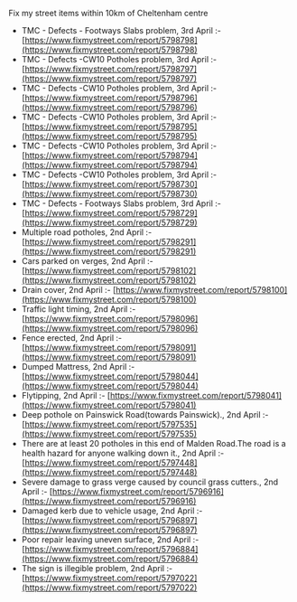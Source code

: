 Fix my street items within 10km of Cheltenham centre

<!-- fix_marker starts -->

- TMC - Defects - Footways Slabs problem, 3rd April :- [https://www.fixmystreet.com/report/5798798](https://www.fixmystreet.com/report/5798798)
- TMC - Defects -CW10 Potholes problem, 3rd April :- [https://www.fixmystreet.com/report/5798797](https://www.fixmystreet.com/report/5798797)
- TMC - Defects -CW10 Potholes problem, 3rd April :- [https://www.fixmystreet.com/report/5798796](https://www.fixmystreet.com/report/5798796)
- TMC - Defects -CW10 Potholes problem, 3rd April :- [https://www.fixmystreet.com/report/5798795](https://www.fixmystreet.com/report/5798795)
- TMC - Defects -CW10 Potholes problem, 3rd April :- [https://www.fixmystreet.com/report/5798794](https://www.fixmystreet.com/report/5798794)
- TMC - Defects -CW10 Potholes problem, 3rd April :- [https://www.fixmystreet.com/report/5798730](https://www.fixmystreet.com/report/5798730)
- TMC - Defects - Footways Slabs problem, 3rd April :- [https://www.fixmystreet.com/report/5798729](https://www.fixmystreet.com/report/5798729)
- Multiple road potholes, 2nd April :- [https://www.fixmystreet.com/report/5798291](https://www.fixmystreet.com/report/5798291)
- Cars parked on verges, 2nd April :- [https://www.fixmystreet.com/report/5798102](https://www.fixmystreet.com/report/5798102)
- Drain cover, 2nd April :- [https://www.fixmystreet.com/report/5798100](https://www.fixmystreet.com/report/5798100)
- Traffic light timing, 2nd April :- [https://www.fixmystreet.com/report/5798096](https://www.fixmystreet.com/report/5798096)
- Fence erected, 2nd April :- [https://www.fixmystreet.com/report/5798091](https://www.fixmystreet.com/report/5798091)
- Dumped Mattress, 2nd April :- [https://www.fixmystreet.com/report/5798044](https://www.fixmystreet.com/report/5798044)
- Flytipping, 2nd April :- [https://www.fixmystreet.com/report/5798041](https://www.fixmystreet.com/report/5798041)
- Deep pothole on Painswick Road(towards Painswick)., 2nd April :- [https://www.fixmystreet.com/report/5797535](https://www.fixmystreet.com/report/5797535)
- There are at least 20 potholes in this end of Malden Road.The road is a health hazard for anyone walking down it., 2nd April :- [https://www.fixmystreet.com/report/5797448](https://www.fixmystreet.com/report/5797448)
- Severe damage to grass verge caused by council grass cutters., 2nd April :- [https://www.fixmystreet.com/report/5796916](https://www.fixmystreet.com/report/5796916)
- Damaged kerb due to vehicle usage, 2nd April :- [https://www.fixmystreet.com/report/5796897](https://www.fixmystreet.com/report/5796897)
- Poor repair leaving uneven surface, 2nd April :- [https://www.fixmystreet.com/report/5796884](https://www.fixmystreet.com/report/5796884)
- The sign is illegible problem, 2nd April :- [https://www.fixmystreet.com/report/5797022](https://www.fixmystreet.com/report/5797022)

<!-- fix_marker ends -->